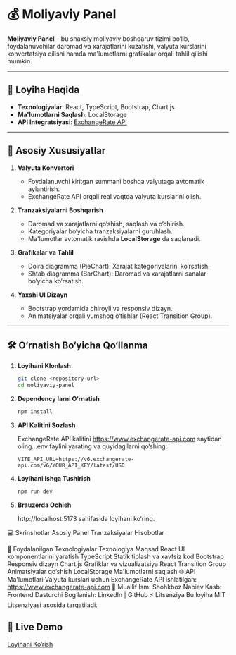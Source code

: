 # 💰 Moliyaviy Panel

**Moliyaviy Panel** – bu shaxsiy moliyaviy boshqaruv tizimi bo‘lib, foydalanuvchilar daromad va xarajatlarini kuzatishi, valyuta kurslarini konvertatsiya qilishi hamda ma'lumotlarni grafikalar orqali tahlil qilishi mumkin.

---

## 🚀 **Loyiha Haqida**

- **Texnologiyalar**: React, TypeScript, Bootstrap, Chart.js
- **Ma'lumotlarni Saqlash**: LocalStorage
- **API Integratsiyasi**: [ExchangeRate API](https://www.exchangerate-api.com)

---

## 📸 **Asosiy Xususiyatlar**

1. **Valyuta Konvertori**

   - Foydalanuvchi kiritgan summani boshqa valyutaga avtomatik aylantirish.
   - ExchangeRate API orqali real vaqtda valyuta kurslarini olish.

2. **Tranzaksiyalarni Boshqarish**

   - Daromad va xarajatlarni qo‘shish, saqlash va o‘chirish.
   - Kategoriyalar bo‘yicha tranzaksiyalarni guruhlash.
   - Ma'lumotlar avtomatik ravishda **LocalStorage** da saqlanadi.

3. **Grafikalar va Tahlil**

   - Doira diagramma (PieChart): Xarajat kategoriyalarini ko‘rsatish.
   - Shtab diagramma (BarChart): Daromad va xarajatlarni sanalar bo‘yicha ko‘rsatish.

4. **Yaxshi UI Dizayn**
   - Bootstrap yordamida chiroyli va responsiv dizayn.
   - Animatsiyalar orqali yumshoq o‘tishlar (React Transition Group).

---

## 🛠 **O‘rnatish Bo‘yicha Qo‘llanma**

1. **Loyihani Klonlash**
   ```bash
   git clone <repository-url>
   cd moliyaviy-panel
   ```

2. **Dependency larni O‘rnatish**

   ```bash
   npm install
   ```

3. **API Kalitini Sozlash**

   ExchangeRate API kalitini https://www.exchangerate-api.com saytidan oling.
   .env faylini yarating va quyidagilarni qo‘shing:
   ```plaintext
   VITE_API_URL=https://v6.exchangerate-api.com/v6/YOUR_API_KEY/latest/USD
   ```

4. **Loyihani Ishga Tushirish**
   ```bash
   npm run dev
   ```

5. **Brauzerda Ochish**

   http://localhost:5173 sahifasida loyihani ko‘ring.

💻 Skrinshotlar
   Asosiy Panel Tranzaksiyalar Hisobotlar

🧰 Foydalanilgan Texnologiyalar
   Texnologiya Maqsad
   React UI komponentlarini yaratish
   TypeScript Statik tiplash va xavfsiz kod
   Bootstrap Responsiv dizayn
   Chart.js Grafiklar va vizualizatsiya
   React Transition Group Animatsiyalar qo‘shish
   LocalStorage Ma'lumotlarni saqlash
🌐 API Ma'lumotlari
   Valyuta kurslari uchun ExchangeRate API ishlatilgan:
   https://www.exchangerate-api.com
📝 Muallif
   Ism: Shohkboz Nabiev
   Kasb: Frontend Dasturchi
   Bog‘lanish: LinkedIn | GitHub
⚡ Litsenziya
   Bu loyiha MIT Litsenziyasi asosida tarqatiladi.

## 🔗 **Live Demo**

[Loyihani Ko‘rish](https://your-live-link.netlify.app)
